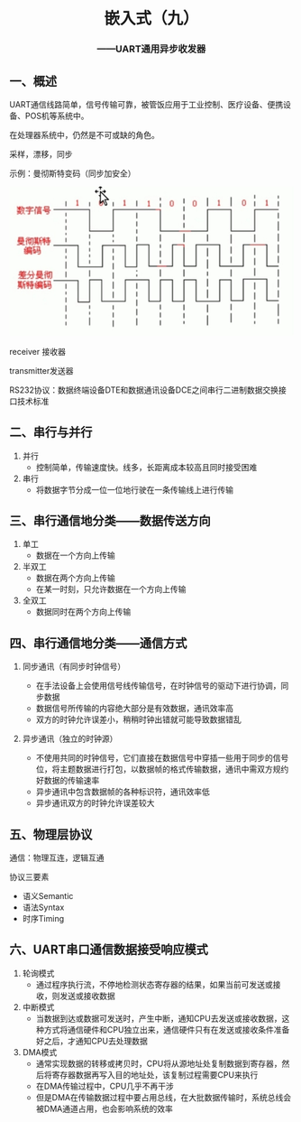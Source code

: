 <h1><center>嵌入式（九）</center></h1>
<h3>
    <center>——UART通用异步收发器</center>
</h3>

## 一、概述

UART通信线路简单，信号传输可靠，被管饭应用于工业控制、医疗设备、便携设备、POS机等系统中。

在处理器系统中，仍然是不可或缺的角色。

采样，漂移，同步

示例：曼彻斯特变码（同步加安全）

![IMG_20220430_205105](https://raw.githubusercontent.com/zrmin/BlogImages/master/images/202204302051066.jpg)

receiver 接收器

transmitter发送器

RS232协议：数据终端设备DTE和数据通讯设备DCE之间串行二进制数据交换接口技术标准



## 二、串行与并行

1. 并行
   * 控制简单，传输速度快。线多，长距离成本较高且同时接受困难
2. 串行
   * 将数据字节分成一位一位地行驶在一条传输线上进行传输



## 三、串行通信地分类——数据传送方向

1. 单工
   * 数据在一个方向上传输
2. 半双工
   * 数据在两个方向上传输
   * 在某一时刻，只允许数据在一个方向上传输
3. 全双工
   * 数据同时在两个方向上传输



## 四、串行通信地分类——通信方式

1. 同步通讯（有同步时钟信号）

   * 在手法设备上会使用信号线传输信号，在时钟信号的驱动下进行协调，同步数据
   * 数据信号所传输的内容绝大部分是有效数据，通讯效率高
   * 双方的时钟允许误差小，稍稍时钟出错就可能导致数据错乱

2. 异步通讯（独立的时钟源）

   * 不使用共同的时钟信号，它们直接在数据信号中穿插一些用于同步的信号位，将主题数据进行打包，以数据帧的格式传输数据，通讯中需双方规约好数据的传输速率
   * 异步通讯中包含数据帧的各种标识符，通讯效率低
   * 异步通讯双方的时钟允许误差较大

   

## 五、物理层协议

通信：物理互连，逻辑互通

协议三要素

* 语义Semantic
* 语法Syntax
* 时序Timing



## 六、UART串口通信数据接受响应模式

1. 轮询模式
   * 通过程序执行流，不停地检测状态寄存器的结果，如果当前可发送或接收，则发送或接收数据
2. 中断模式
   * 当数据到达或数据可发送时，产生中断，通知CPU去发送或接收数据，这种方式将通信硬件和CPU独立出来，通信硬件只有在发送或接收条件准备好之后，才通知CPU去处理数据
3. DMA模式
   * 通常实现数据的转移或拷贝时，CPU将从源地址处复制数据到寄存器，然后将寄存器数据再写入目的地址处，该复制过程需要CPU来执行
   * 在DMA传输过程中，CPU几乎不再干涉
   * 但是DMA在传输数据过程中要占用总线，在大批数据传输时，系统总线会被DMA通道占用，也会影响系统的效率